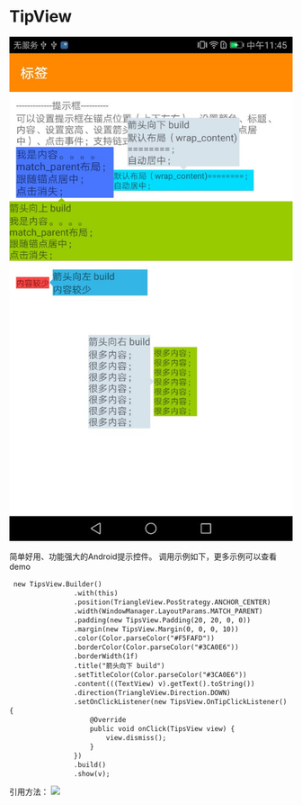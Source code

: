 # TipView
![image](https://github.com/chenchongyu/TipView/blob/master/capture/WechatIMG1.jpeg)

简单好用、功能强大的Android提示控件。
调用示例如下，更多示例可以查看demo
```
 new TipsView.Builder()
                .with(this)
                .position(TriangleView.PosStrategy.ANCHOR_CENTER)
                .width(WindowManager.LayoutParams.MATCH_PARENT)
                .padding(new TipsView.Padding(20, 20, 0, 0))
                .margin(new TipsView.Margin(0, 0, 0, 10))
                .color(Color.parseColor("#F5FAFD"))
                .borderColor(Color.parseColor("#3CA0E6"))
                .borderWidth(1f)
                .title("箭头向下 build")
                .setTitleColor(Color.parseColor("#3CA0E6"))
                .content(((TextView) v).getText().toString())
                .direction(TriangleView.Direction.DOWN)
                .setOnClickListener(new TipsView.OnTipClickListener() {
                    @Override
                    public void onClick(TipsView view) {
                        view.dismiss();
                    }
                })
                .build()
                .show(v);
 ```
引用方法：
[![](https://jitpack.io/v/chenchongyu/TipView.svg)](https://jitpack.io/#chenchongyu/TipView)